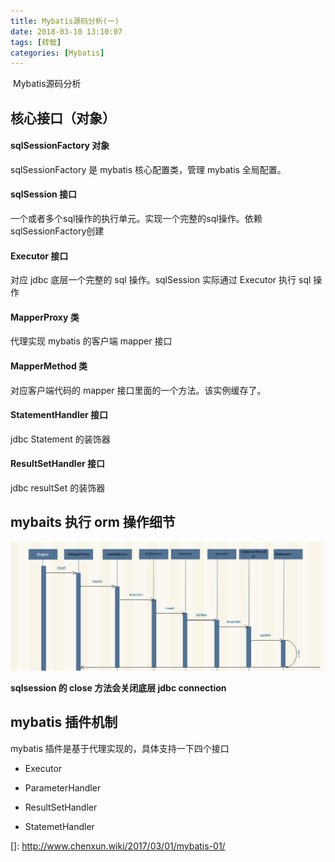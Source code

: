 ```yaml
---
title: Mybatis源码分析(一)
date: 2018-03-10 13:10:07
tags: [转载]
categories: [Mybatis]
---
```


​	Mybatis源码分析<!--more-->

## 核心接口（对象）


#### sqlSessionFactory 对象

sqlSessionFactory 是 mybatis 核心配置类，管理 mybatis 全局配置。

#### sqlSession 接口

一个或者多个sql操作的执行单元。实现一个完整的sql操作。依赖sqlSessionFactory创建

#### Executor 接口

对应 jdbc 底层一个完整的 sql 操作。sqlSession 实际通过 Executor 执行 sql 操作

#### MapperProxy 类

代理实现 mybatis 的客户端 mapper 接口

#### MapperMethod 类

对应客户端代码的 mapper 接口里面的一个方法。该实例缓存了。

#### StatementHandler 接口

jdbc Statement 的装饰器

#### ResultSetHandler 接口

jdbc resultSet 的装饰器

## mybaits 执行 orm 操作细节

![mybaits执行orm操作细节](Mybatis源码分析-一/20170308.png)

**sqlsession 的 close 方法会关闭底层 jdbc connection**

## mybatis 插件机制

mybatis 插件是基于代理实现的，具体支持一下四个接口

- Executor
- ParameterHandler


- ResultSetHandler


- StatemetHandler


[]: http://www.chenxun.wiki/2017/03/01/mybatis-01/

